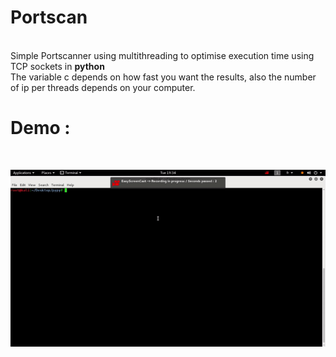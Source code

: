 <b><h1>Portscan</h1></b><br>
Simple Portscanner using multithreading to optimise execution time using TCP sockets in <b> python</b> 
<br>The variable c depends on how fast you want the results, also the number of ip per threads depends on your computer.
<br>
<h1><b>Demo : </b></h1><br>


![alt text](https://github.com/chmodxxx/portscan/blob/master/ezgif.com-2a33c7bf67.gif)

<br><br>

~~~~~~~~~~~~~~~~~~~~~~~~~~~~~~~~~~~~ <b>By BADDOU SALAH</b> ~~~~~~~~~~~~~~~~~~~~~~~~~~~~~~
